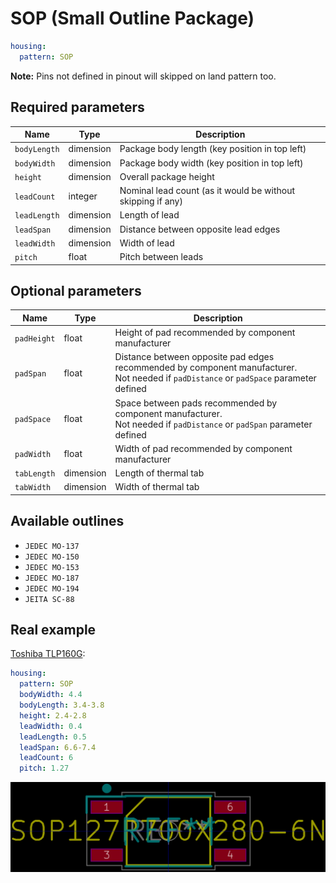 SOP (Small Outline Package)
===========================

```yaml
housing:
  pattern: SOP
```

**Note:** Pins not defined in pinout will skipped on land pattern too.

Required parameters
-------------------

| Name | Type | Description |
|------|------|-------------|
| `bodyLength` | dimension | Package body length (key position in top left) |
| `bodyWidth` | dimension | Package body width (key position in top left) |
| `height` | dimension | Overall package height |
| `leadCount` | integer | Nominal lead count (as it would be without skipping if any) |
| `leadLength` | dimension | Length of lead |
| `leadSpan` | dimension | Distance between opposite lead edges |
| `leadWidth` | dimension | Width of lead |
| `pitch` | float | Pitch between leads |

Optional parameters
-------------------

| Name | Type | Description |
|------|------|-------------|
| `padHeight` | float | Height of pad recommended by component manufacturer |
| `padSpan` | float | Distance between opposite pad edges recommended by component manufacturer.<br/>Not needed if `padDistance` or `padSpace` parameter defined |
| `padSpace` | float | Space between pads recommended by component manufacturer.<br/>Not needed if `padDistance` or `padSpan` parameter defined |
| `padWidth` | float | Width of pad recommended by component manufacturer |
| `tabLength` | dimension | Length of thermal tab |
| `tabWidth` | dimension | Width of thermal tab |


Available outlines
------------------

- `JEDEC MO-137`
- `JEDEC MO-150`
- `JEDEC MO-153`
- `JEDEC MO-187`
- `JEDEC MO-194`
- `JEITA SC-88`

Real example
------------

[Toshiba TLP160G](https://github.com/qeda/library/blob/master/toshiba/tlp160g.yaml):

```yaml
housing:
  pattern: SOP
  bodyWidth: 4.4
  bodyLength: 3.4-3.8
  height: 2.4-2.8
  leadWidth: 0.4
  leadLength: 0.5
  leadSpan: 6.6-7.4
  leadCount: 6
  pitch: 1.27
```

<center><img src="/img/patterns/sop/tlp160g.png" width="1066" alt="Toshiba TLP160G"></center>
